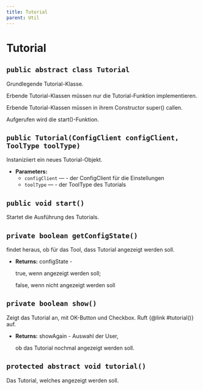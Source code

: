 ```yaml
---
title: Tutorial
parent: Util
---
```


# Tutorial


## `public abstract class Tutorial`

Grundlegende Tutorial-Klasse.



Erbende Tutorial-Klassen müssen nur die Tutorial-Funktion implementieren.



Erbende Tutorial-Klassen müssen in ihrem Constructor super() callen.



Aufgerufen wird die start()-Funktion.

## `public Tutorial(ConfigClient configClient, ToolType toolType)`

Instaniziiert ein neues Tutorial-Objekt.

 * **Parameters:**
   * `configClient` — - der ConfigClient für die Einstellungen
   * `toolType` — - der ToolType des Tutorials

## `public void start()`

Startet die Ausführung des Tutorials.

## `private boolean getConfigState()`

findet heraus, ob für das Tool, dass Tutorial angezeigt werden soll.

 * **Returns:** configState -

     true, wenn angezeigt werden soll;

     false, wenn nicht angezeigt werden soll

## `private boolean show()`

Zeigt das Tutorial an, mit OK-Button und Checkbox. Ruft {@link #tutorial()} auf.

 * **Returns:** showAgain - Auswahl der User,

     ob das Tutorial nochmal angezeigt werden soll.

## `protected abstract void tutorial()`

Das Tutorial, welches angezeigt werden soll.
